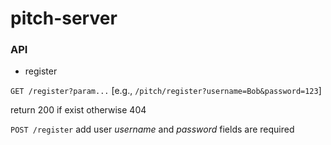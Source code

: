 # pitch-server

### API
- register

`GET /register?param...` [e.g., `/pitch/register?username=Bob&password=123`]

return 200 if exist otherwise 404


`POST /register` add user
*username* and *password* fields are required
